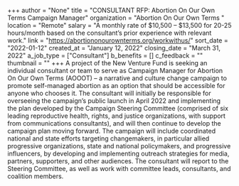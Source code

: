 +++
author = "None"
title = "CONSULTANT RFP: Abortion On Our Own Terms Campaign Manager"
organization = "Abortion On Our Own Terms "
location = "Remote"
salary = "A monthly rate of $10,500 – $13,500 for 20-25 hours/month based on the consultant’s prior experience with relevant work."
link = "https://abortiononourownterms.org/workwithus/"
sort_date = "2022-01-12"
created_at = "January 12, 2022"
closing_date = "March 31, 2022"
a_job_type = ["Consultant"]
b_benefits = []
c_feedback = ""
thumbnail = ""
+++
A project of the New Venture Fund is seeking an individual consultant or team to serve as Campaign Manager for Abortion On Our Own Terms (AOOOT) – a narrative and culture change campaign to promote self-managed abortion as an option that should be accessible for anyone who chooses it. The consultant will initially be responsible for overseeing the campaign’s public launch in April 2022 and implementing the plan developed by the Campaign Steering Committee (comprised of six leading reproductive health, rights, and justice organizations, with support from communications consultants), and will then continue to develop the campaign plan moving forward. The campaign will include coordinated national and state efforts targeting changemakers, in particular allied progressive organizations, state and national policymakers, and progressive influencers, by developing and implementing outreach strategies for media, partners, supporters, and other audiences. The consultant will report to the Steering Committee, as well as work with committee leads, consultants, and coalition members.